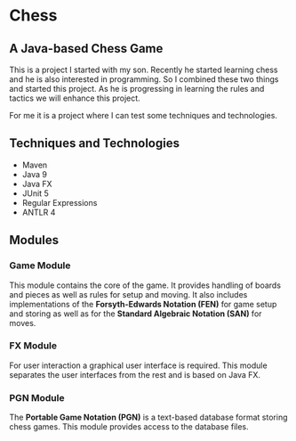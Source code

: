 # Chess

## A Java-based Chess Game

This is a project I started with my son.
Recently he started learning chess and he is also interested in programming.
So I combined these two things and started this project.
As he is progressing in learning the rules and tactics we will enhance this project.

For me it is a project where I can test some techniques and technologies.

## Techniques and Technologies

- Maven
- Java 9
- Java FX
- JUnit 5
- Regular Expressions
- ANTLR 4

## Modules

### Game Module

This module contains the core of the game.
It provides handling of boards and pieces as well as rules for setup and moving.
It also includes implementations of the **Forsyth-Edwards Notation (FEN)** for game setup and storing as well as for the **Standard Algebraic Notation (SAN)** for moves.

### FX Module

For user interaction a graphical user interface is required.
This module separates the user interfaces from the rest and is based on Java FX.

### PGN Module

The **Portable Game Notation (PGN)** is a text-based database format storing chess games.
This module provides access to the database files.